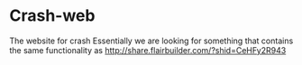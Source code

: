 # Crash-web
The website for crash
Essentially we are looking for something that contains the same functionality as
http://share.flairbuilder.com/?shid=CeHFy2R943
